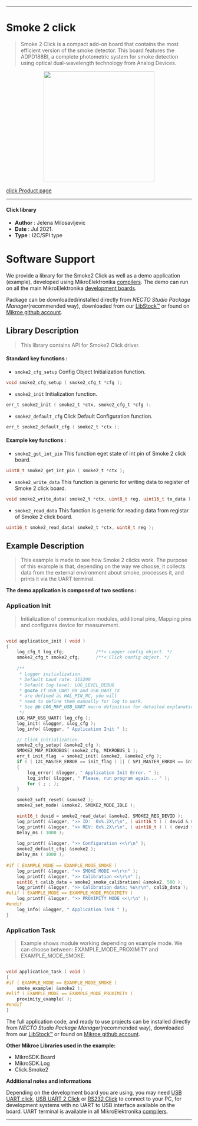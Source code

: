 
---
# Smoke 2 click

> Smoke 2 Click is a compact add-on board that contains the most efficient version of the smoke detector. This board features the ADPD188BI, a complete photometric system for smoke detection using optical dual-wavelength technology from Analog Devices.

<p align="center">
  <img src="https://download.mikroe.com/images/click_for_ide/smoke2_click.png" height=300px>
</p>

[click Product page](https://www.mikroe.com/smoke-2-click)

---


#### Click library

- **Author**        : Jelena Milosavljevic
- **Date**          : Jul 2021.
- **Type**          : I2C/SPI type


# Software Support

We provide a library for the Smoke2 Click
as well as a demo application (example), developed using MikroElektronika
[compilers](https://www.mikroe.com/necto-studio).
The demo can run on all the main MikroElektronika [development boards](https://www.mikroe.com/development-boards).

Package can be downloaded/installed directly from *NECTO Studio Package Manager*(recommended way), downloaded from our [LibStock&trade;](https://libstock.mikroe.com) or found on [Mikroe github account](https://github.com/MikroElektronika/mikrosdk_click_v2/tree/master/clicks).

## Library Description

> This library contains API for Smoke2 Click driver.

#### Standard key functions :

- `smoke2_cfg_setup` Config Object Initialization function.
```c
void smoke2_cfg_setup ( smoke2_cfg_t *cfg );
```

- `smoke2_init` Initialization function.
```c
err_t smoke2_init ( smoke2_t *ctx, smoke2_cfg_t *cfg );
```

- `smoke2_default_cfg` Click Default Configuration function.
```c
err_t smoke2_default_cfg ( smoke2_t *ctx );
```

#### Example key functions :

- `smoke2_get_int_pin` This function eget state of int pin of Smoke 2 click board.
```c
uint8_t smoke2_get_int_pin ( smoke2_t *ctx );
```

- `smoke2_write_data` This function is generic for writing data to register of Smoke 2 click board.
```c
void smoke2_write_data( smoke2_t *ctx, uint8_t reg, uint16_t tx_data );
```

- `smoke2_read_data` This function is generic for reading data from registar of Smoke 2 click board.
```c
uint16_t smoke2_read_data( smoke2_t *ctx, uint8_t reg );
```

## Example Description

> This example is made to see how Smoke 2 clicks work. The purpose of this example is that, depending on the way we choose, 
it collects data from the external environment about smoke, processes it, and prints it via the UART terminal.

**The demo application is composed of two sections :**

### Application Init

> Initialization of communication modules, additional pins, Mapping pins and configures device for measurement.

```c

void application_init ( void ) 
{
    log_cfg_t log_cfg;            /**< Logger config object. */
    smoke2_cfg_t smoke2_cfg;      /**< Click config object. */
    
    /** 
     * Logger initialization.
     * Default baud rate: 115200
     * Default log level: LOG_LEVEL_DEBUG
     * @note If USB_UART_RX and USB_UART_TX 
     * are defined as HAL_PIN_NC, you will 
     * need to define them manually for log to work. 
     * See @b LOG_MAP_USB_UART macro definition for detailed explanation.
     */
    LOG_MAP_USB_UART( log_cfg );
    log_init( &logger, &log_cfg );   
    log_info( &logger, " Application Init " );

    // Click initialization.
    smoke2_cfg_setup( &smoke2_cfg );
    SMOKE2_MAP_MIKROBUS( smoke2_cfg, MIKROBUS_1 );
    err_t init_flag  = smoke2_init( &smoke2, &smoke2_cfg );
    if ( ( I2C_MASTER_ERROR == init_flag ) || ( SPI_MASTER_ERROR == init_flag ) ) 
    {
        log_error( &logger, " Application Init Error. " );
        log_info( &logger, " Please, run program again... " );
        for ( ; ; );
    }

    smoke2_soft_reset( &smoke2 );
    smoke2_set_mode( &smoke2, SMOKE2_MODE_IDLE );

    uint16_t devid = smoke2_read_data( &smoke2, SMOKE2_REG_DEVID );
    log_printf( &logger, ">> ID:  0x%.2X\r\n", ( uint16_t ) ( devid & 0xFF ) );  
    log_printf( &logger, ">> REV: 0x%.2X\r\n", ( uint16_t ) ( ( devid >> 8 ) & 0xFF ) );
    Delay_ms ( 1000 );
    
    log_printf( &logger, ">> Configuration <<\r\n" );
    smoke2_default_cfg( &smoke2 ); 
    Delay_ms ( 1000 ); 
    
#if ( EXAMPLE_MODE == EXAMPLE_MODE_SMOKE )
    log_printf( &logger, ">> SMOKE MODE <<\r\n" );
    log_printf( &logger, ">> Calibration <<\r\n" );
    uint16_t calib_data = smoke2_smoke_calibration( &smoke2, 500 );
    log_printf( &logger, ">> Calibration data: %u\r\n", calib_data );
#elif ( EXAMPLE_MODE == EXAMPLE_MODE_PROXIMITY )
    log_printf( &logger, ">> PROXIMITY MODE <<\r\n" );
#endif
    log_info( &logger, " Application Task " );
}

```

### Application Task

> Example shows module working depending on example mode. We can choose between: EXAMPLE_MODE_PROXIMITY and EXAMPLE_MODE_SMOKE.

```c

void application_task ( void ) 
{
#if ( EXAMPLE_MODE == EXAMPLE_MODE_SMOKE )
    smoke_example( &smoke2 );
#elif ( EXAMPLE_MODE == EXAMPLE_MODE_PROXIMITY )
    proximity_example( );
#endif
}

```

The full application code, and ready to use projects can be installed directly from *NECTO Studio Package Manager*(recommended way), downloaded from our [LibStock&trade;](https://libstock.mikroe.com) or found on [Mikroe github account](https://github.com/MikroElektronika/mikrosdk_click_v2/tree/master/clicks).

**Other Mikroe Libraries used in the example:**

- MikroSDK.Board
- MikroSDK.Log
- Click.Smoke2

**Additional notes and informations**

Depending on the development board you are using, you may need
[USB UART click](https://www.mikroe.com/usb-uart-click),
[USB UART 2 Click](https://www.mikroe.com/usb-uart-2-click) or
[RS232 Click](https://www.mikroe.com/rs232-click) to connect to your PC, for
development systems with no UART to USB interface available on the board. UART
terminal is available in all MikroElektronika
[compilers](https://shop.mikroe.com/compilers).

---
